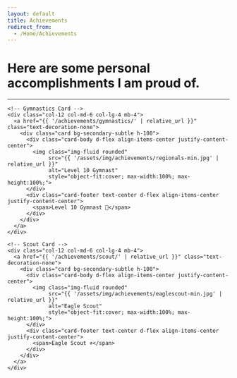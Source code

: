 ```yaml
---
layout: default
title: Achievements
redirect_from:
  - /Home/Achievements
---
```


<div class="text-center">
  <h1>Here are some personal accomplishments I am proud of.</h1>
</div>
<hr/>

<div class="container">
  <div class="row justify-content-center">

    <!-- Gymnastics Card -->
    <div class="col-12 col-md-6 col-lg-4 mb-4">
      <a href="{{ '/achievements/gymnastics/' | relative_url }}" class="text-decoration-none">
        <div class="card bg-secondary-subtle h-100">
          <div class="card-body d-flex align-items-center justify-content-center">
            <img class="img-fluid rounded"
                 src="{{ '/assets/img/achievements/regionals-min.jpg' | relative_url }}"
                 alt="Level 10 Gymnast"
                 style="object-fit:cover; max-width:100%; max-height:100%;">
          </div>
          <div class="card-footer text-center d-flex align-items-center justify-content-center">
            <span>Level 10 Gymnast 💪</span>
          </div>
        </div>
      </a>
    </div>

    <!-- Scout Card -->
    <div class="col-12 col-md-6 col-lg-4 mb-4">
      <a href="{{ '/achievements/scout/' | relative_url }}" class="text-decoration-none">
        <div class="card bg-secondary-subtle h-100">
          <div class="card-body d-flex align-items-center justify-content-center">
            <img class="img-fluid rounded"
                 src="{{ '/assets/img/achievements/eaglescout-min.jpg' | relative_url }}"
                 alt="Eagle Scout"
                 style="object-fit:cover; max-width:100%; max-height:100%;">
          </div>
          <div class="card-footer text-center d-flex align-items-center justify-content-center">
            <span>Eagle Scout ⚜</span>
          </div>
        </div>
      </a>
    </div>

  </div>
</div>
